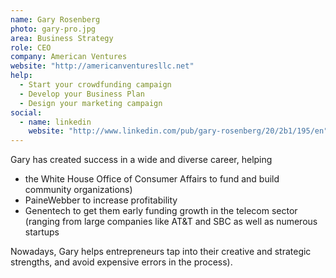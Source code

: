 ```yaml
---
name: Gary Rosenberg
photo: gary-pro.jpg
area: Business Strategy
role: CEO
company: American Ventures
website: "http://americanventuresllc.net"
help:
  - Start your crowdfunding campaign
  - Develop your Business Plan
  - Design your marketing campaign
social: 
  - name: linkedin
    website: "http://www.linkedin.com/pub/gary-rosenberg/20/2b1/195/en"
---
```


Gary has created success in a wide and diverse career, helping

 * the White House Office of Consumer Affairs to fund and build community organizations)
 * PaineWebber to increase profitability
 * Genentech to get them early funding
growth in the telecom sector (ranging from large companies like AT&T and SBC as well as numerous startups

Nowadays, Gary helps entrepreneurs tap into their creative and strategic strengths, and avoid expensive errors in the process).

